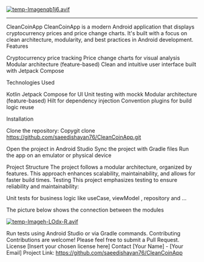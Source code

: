 
[![temp-Imagenqb1j6.avif](https://i.postimg.cc/d01FZ9Cv/temp-Imagenqb1j6.avif)](https://postimg.cc/XrTmTdxD)


________________________________________________________________________________



CleanCoinApp
CleanCoinApp is a modern Android application that displays cryptocurrency prices and price change charts. It's built with a focus on clean architecture, modularity, and best practices in Android development.
Features

Cryptocurrency price tracking
Price change charts for visual analysis
Modular architecture (feature-based)
Clean and intuitive user interface built with Jetpack Compose

Technologies Used

Kotlin
Jetpack Compose for UI
Unit testing with mockk
Modular architecture (feature-based)
Hilt for dependency injection
Convention plugins for build logic reuse

Installation

Clone the repository:
Copygit clone https://github.com/saeedishayan76/CleanCoinApp.git

Open the project in Android Studio
Sync the project with Gradle files
Run the app on an emulator or physical device

Project Structure
The project follows a modular architecture, organized by features. This approach enhances scalability, maintainability, and allows for faster build times.
Testing
This project emphasizes testing to ensure reliability and maintainability:

Unit tests for business logic like useCase, viewModel , repository and ...

 The picture below shows the connection between the modules

[![temp-Imageh-LOdx-R.avif](https://i.postimg.cc/YqMwdQ0w/temp-Imageh-LOdx-R.avif)](https://postimg.cc/5j7G0Y8P)

Run tests using Android Studio or via Gradle commands.
Contributing
Contributions are welcome! Please feel free to submit a Pull Request.
License
[Insert your chosen license here]
Contact
[Your Name] - [Your Email]
Project Link: https://github.com/saeedishayan76/CleanCoinApp
